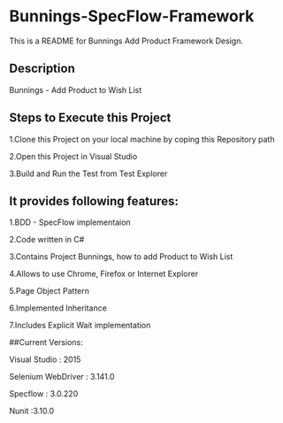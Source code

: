 # Bunnings-SpecFlow-Framework
This is a README for Bunnings Add Product Framework Design.

## Description
Bunnings - Add Product to Wish List


## Steps to Execute this Project

1.Clone this Project on your local machine by coping this Repository path

2.Open this Project in Visual Studio 

3.Build and Run the Test from Test Explorer

## It provides following features:

1.BDD - SpecFlow implementaion

2.Code written in C#

3.Contains Project Bunnings, how to add Product to Wish List

4.Allows to use Chrome, Firefox or Internet Explorer

5.Page Object Pattern

6.Implemented Inheritance

7.Includes Explicit Wait implementation

##Current Versions:

Visual Studio : 2015

Selenium WebDriver : 3.141.0

Specflow : 3.0.220

Nunit :3.10.0
